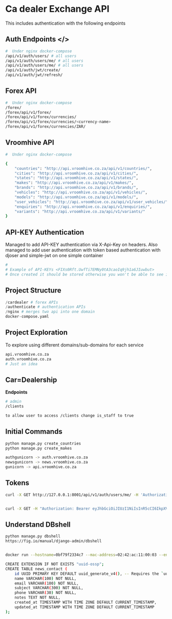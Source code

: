 # Ca dealer Exchange API

This includes authentication with the following endpoints

## Auth Endpoints </>
```bash
#  Under nginx docker-compose
/api/v1/auth/users/ # all users
/api/v1/auth/users/me/ # all users
/api/v1/auth/users/me/ # all users
/api/v1/auth/jwt/create/
/api/v1/auth/jwt/refresh/
```

## Forex API 

```bash
#  Under nginx docker-compose
/forex/
/forex/api/v1/forex/
/forex/api/v1/forex/currencies/
/forex/api/v1/forex/currencies/<currency-name>
/forex/api/v1/forex/currencies/ZAR/

```

## Vroomhive API 

```bash
#  Under nginx docker-compose

{
    "countries": "http://api.vroomhive.co.za/api/v1/countries/",
    "cities": "http://api.vroomhive.co.za/api/v1/cities/",
    "states": "http://api.vroomhive.co.za/api/v1/states/",
    "makes": "http://api.vroomhive.co.za/api/v1/makes/",
    "brands": "http://api.vroomhive.co.za/api/v1/brands/",
    "vehicles": "http://api.vroomhive.co.za/api/v1/vehicles/",
    "models": "http://api.vroomhive.co.za/api/v1/models/",
    "user_vehicles": "http://api.vroomhive.co.za/api/v1/user_vehicles/",
    "enquiries": "http://api.vroomhive.co.za/api/v1/enquiries/",
    "variants": "http://api.vroomhive.co.za/api/v1/variants/"
}

```
## API-KEY Authentication

Managed to add API-KEY authentication via X-Api-Key on headers. Also managed to add user authentication with token based authentication with djoser and simple-jwt on one simple container

```bash
# 
# Example of API-KEYs <FIXs0Rft.UwfTi7EMNy0tA3caoIq9jh1a6JIuwbut>
# Once created it should be stored otherwise you won't be able to see it again
```


## Project Structure

```python
/cardealer # forex APIs
/authenticate # authentication APIs
/nginx # merges two api into one domain
docker-compose.yaml
```

## Project Exploration

To explore using different domains/sub-domains for each service
```bash
api.vroomhive.co.za
auth.vroomhive.co.za
# Just an idea
```

## Car=Dealership

__Endpoints__
```bash
# admin
/clients

to allow user to access /clients change is_staff to true
```

## Initial Commands

```bash
python manage.py create_countries 
python manage.py create_makes 
```

```bash
authgunicorn -> auth.vroomhive.co.za
newsgunicorn -> news.vroomhive.co.za
gunicorn -> api.vroomhive.co.za
```

## Tokens

```bash
curl -X GET http://127.0.0.1:8001/api/v1/auth/users/me/ -H 'Authorization: Bearer eyJhbGciOiJIUzI1NiIsInR5cCI6IkpXVCJ9.eyJ0b2tlbl90eXBlIjoiYWNjZXNzIiwiZXhwIjoxNzIzODA2MDExLCJpYXQiOjE3MjM2MzMyMTEsImp0aSI6IjNkODBlNDg0ZjY2YzQ3YzNiODgyZTIzODI0NDhhYzJkIiwidXNlcl9pZCI6ImI3MTlhNzMzLTNhOWYtNGQxMS05OWRiLWU2MGFiMDVhNGZjYiJ9.FkacsGZNsCAo0gh7HSYxcmb6ywvoTaCIVvCx3AE981c'


curl -X GET -H "Authorization: Bearer eyJhbGciOiJIUzI1NiIsInR5cCI6IkpXVCJ9.eyJ0b2tlbl90eXBlIjoiYWNjZXNzIiwiZXhwIjoxNzIzNjMyNzE5LCJpYXQiOjE3MjM2MzI0MTksImp0aSI6IjRmYmFkYjRiOTFlNjQ3OWI5MzQ1MTVlNTI1NzcxNTRmIiwidXNlcl9pZCI6ImI3MTlhNzMzLTNhOWYtNGQxMS05OWRiLWU2MGFiMDVhNGZjYiJ9.21h3I0nzfptJQG5IwjQdz7bYa6lEw_--KzB7pWOmrto" "http://localhost:8001/api/v1/users/me"
```

## Understand DBshell
```bash
python manage.py dbshell
https://fig.io/manual/django-admin/dbshell


docker run --hostname=0bf79f2334c7 --mac-address=02:42:ac:11:00:03 --env=POSTGRES_PASSWORD=#Mulalo96 --env=POSTGRES_DB=vroomhive_cardealer --env=POSTGRES_USER=root --env=PATH=/usr/local/sbin:/usr/local/bin:/usr/sbin:/usr/bin:/sbin:/bin:/usr/lib/postgresql/16/bin --env=GOSU_VERSION=1.17 --env=LANG=en_US.utf8 --env=PG_MAJOR=16 --env=PG_VERSION=16.3-1.pgdg120+1 --env=PGDATA=/var/lib/postgresql/data --volume=/var/lib/postgresql/data -p 5432:5432 --restart=no --runtime=runc -d postgres

CREATE EXTENSION IF NOT EXISTS "uuid-ossp";
CREATE TABLE news_contact (
    id UUID PRIMARY KEY DEFAULT uuid_generate_v4(), -- Requires the `uuid-ossp` extension
    name VARCHAR(100) NOT NULL,
    email VARCHAR(100) NOT NULL,
    subject VARCHAR(300) NOT NULL,
    phone VARCHAR(30) NOT NULL,
    notes TEXT NOT NULL,
    created_at TIMESTAMP WITH TIME ZONE DEFAULT CURRENT_TIMESTAMP,
    updated_at TIMESTAMP WITH TIME ZONE DEFAULT CURRENT_TIMESTAMP
);

```